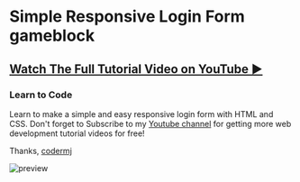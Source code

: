 # Simple Responsive Login Form gameblock
## [Watch The Full Tutorial Video on YouTube ▶](https://youtu.be/EohGVdsVJ_I)
### Learn to Code

Learn to make a simple and easy responsive login form with HTML and CSS. Don't forget to Subscribe to my [Youtube channel](https://www.youtube.com/c/codermj) for getting more web development tutorial videos for free!

Thanks,
[codermj](https://twitter.com/mjshofy)

![preview](https://user-images.githubusercontent.com/76812554/113563670-ebdeba00-9629-11eb-9c6b-9a77a9fba3d9.png)

